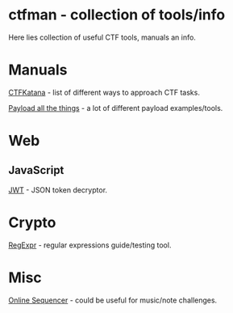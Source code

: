 # ctfman - collection of tools/info

Here lies collection of useful CTF tools, manuals an info.

Manuals
===================
[CTFKatana](https://github.com/JohnHammond/ctf-katana) - list of different ways to approach CTF tasks.

[Payload all the things](https://github.com/swisskyrepo/PayloadsAllTheThings) - a lot of different payload examples/tools.

Web
==================
## JavaScript
[JWT](https://jwt.io) - JSON token decryptor.

Crypto
==================
[RegExpr](https://regexr.com) - regular expressions guide/testing tool.

Misc
==================
[Online Sequencer](https://onlinesequencer.net/) - could be useful for music/note challenges.
